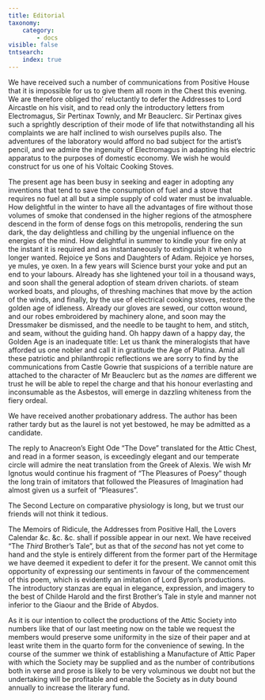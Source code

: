 ```yaml
---
title: Editorial
taxonomy:
    category:
        - docs
visible: false
tntsearch:
    index: true
---
```


We have received such a <span data-tippy="deluge" class="green">number</span> of communications from Positive House that it is impossible for us to give them all room in the Chest this evening. We are therefore obliged tho’ reluctantly to defer the Addresses to Lord Aircastle on his visit, and to read only the introductory letters from Electromagus, Sir Pertinax Townly, and Mr Beauclerc. Sir Pertinax gives such a sprightly description of their mode of life that notwithstanding all his complaints we are half inclined to wish ourselves pupils also. The adventures of the laboratory would afford no bad subject for the artist’s pencil, and we admire the ingenuity of Electromagus in adapting his electric apparatus to the purposes of domestic economy. We wish he would construct for us one of his Voltaic Cooking Stoves.

The present age has been busy in seeking and eager in adopting any inventions that tend to save the consumption of fuel and a stove that requires no fuel at all but a simple supply of cold water must be invaluable. How delightful in the winter to have all the advantages of fire without those volumes of smoke that condensed in the higher regions of the atmosphere descend in the form of dense fogs on this metropolis, rendering the sun dark, the day delightless and chilling by the ungenial influence on the energies of the mind. How delightful in summer to kindle your fire only at the instant it is required and as instantaneously to extinguish it when no longer wanted. Rejoice ye Sons and Daughters of Adam. Rejoice ye horses, ye mules, ye oxen. In a few years will Science burst your yoke and put an end to your labours. Already has she lightened your toil in a thousand ways, and soon shall the general adoption of steam driven chariots. of steam worked boats, and ploughs, of threshing machines that move by the action of the winds, and finally, by the use of electrical cooking stoves, restore the golden age of idleness. Already our gloves are sewed, our cotton wound, and our robes embroidered by machinery alone, and soon may the Dressmaker be dismissed, and the needle to be taught to hem, and stitch, and seam, without the guiding hand. Oh happy dawn of a happy day, the Golden Age is an inadequate title: Let us thank the mineralogists that have afforded us one nobler and call it in gratitude the Age of Platina. Amid all these patriotic and philanthropic reflections we are sorry to find by the communications from Castle Gowrie that suspicions of a terrible nature are attached to the character of Mr Beauclerc but as the *names* are different we trust he will be able to repel the charge and that his honour everlasting and inconsumable as the Asbestos, will emerge in dazzling whiteness from the fiery ordeal.  

We have received another probationary address. The author has been rather tardy but as the laurel is not yet bestowed, he may be admitted as a candidate.  

The reply to Anacreon’s Eight Ode “The Dove” translated for the Attic Chest, and read in a former season, is exceedingly elegant and our temperate circle will admire the neat translation from the Greek of Alexis. We wish Mr Ignotus would continue his fragment of “The Pleasures of Poesy” though the long train of imitators that followed the Pleasures of Imagination had almost given us a surfeit of “Pleasures”.  

The Second Lecture on comparative physiology is long, but we trust our friends will not think it tedious.  

The Memoirs of Ridicule, the Addresses from Positive Hall, the Lovers Calendar &c. &c. &c. shall if possible appear in our next. We have received “The *Third* Brother’s Tale”, but as that of the *second* has not yet come to hand and the style is entirely different from the former part of the Hermitage we have deemed it expedient to defer it for the present. We cannot omit this opportunity of expressing our sentiments in favour of the commencement of this poem, which is evidently an imitation of Lord Byron’s productions. The introductory stanzas are equal in elegance, expression, and imagery to the best of Childe Harold and the first Brother’s Tale in style and manner not inferior to the Giaour and the Bride of Abydos.

As it is our intention to collect the productions of the Attic Society into numbers like that of our last meeting now on the table we request the members would preserve some uniformity in the size of their paper and at least write them in the quarto form for the convenience of sewing. In the course of the summer we think of establishing a Manufacture of Attic Paper with which the Society may be supplied and as the number of contributions both in verse and prose is likely to be very voluminous we doubt not but the undertaking will be profitable and enable the Society as in duty bound annually to increase the literary fund.